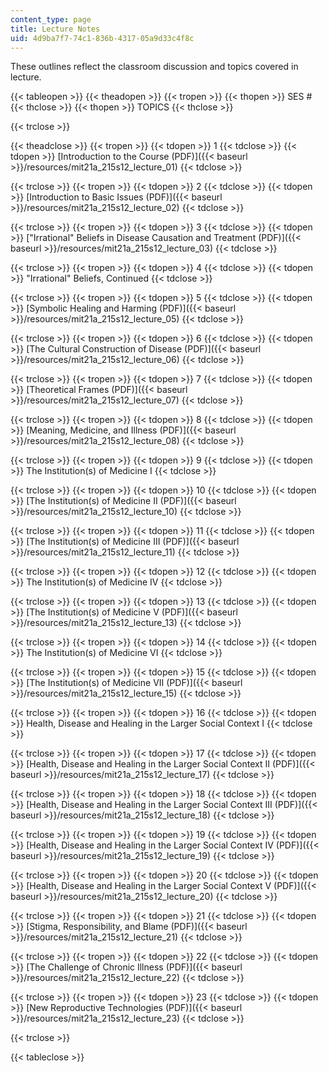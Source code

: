```yaml
---
content_type: page
title: Lecture Notes
uid: 4d9ba7f7-74c1-836b-4317-05a9d33c4f8c
---
```


These outlines reflect the classroom discussion and topics covered in lecture.

{{< tableopen >}}
{{< theadopen >}}
{{< tropen >}}
{{< thopen >}}
SES #
{{< thclose >}}
{{< thopen >}}
TOPICS
{{< thclose >}}

{{< trclose >}}

{{< theadclose >}}
{{< tropen >}}
{{< tdopen >}}
1
{{< tdclose >}}
{{< tdopen >}}
[Introduction to the Course (PDF)]({{< baseurl >}}/resources/mit21a_215s12_lecture_01)
{{< tdclose >}}

{{< trclose >}}
{{< tropen >}}
{{< tdopen >}}
2
{{< tdclose >}}
{{< tdopen >}}
[Introduction to Basic Issues (PDF)]({{< baseurl >}}/resources/mit21a_215s12_lecture_02)
{{< tdclose >}}

{{< trclose >}}
{{< tropen >}}
{{< tdopen >}}
3
{{< tdclose >}}
{{< tdopen >}}
["Irrational" Beliefs in Disease Causation and Treatment (PDF)]({{< baseurl >}}/resources/mit21a_215s12_lecture_03)
{{< tdclose >}}

{{< trclose >}}
{{< tropen >}}
{{< tdopen >}}
4
{{< tdclose >}}
{{< tdopen >}}
"Irrational" Beliefs, Continued
{{< tdclose >}}

{{< trclose >}}
{{< tropen >}}
{{< tdopen >}}
5
{{< tdclose >}}
{{< tdopen >}}
[Symbolic Healing and Harming (PDF)]({{< baseurl >}}/resources/mit21a_215s12_lecture_05)
{{< tdclose >}}

{{< trclose >}}
{{< tropen >}}
{{< tdopen >}}
6
{{< tdclose >}}
{{< tdopen >}}
[The Cultural Construction of Disease (PDF)]({{< baseurl >}}/resources/mit21a_215s12_lecture_06)
{{< tdclose >}}

{{< trclose >}}
{{< tropen >}}
{{< tdopen >}}
7
{{< tdclose >}}
{{< tdopen >}}
[Theoretical Frames (PDF)]({{< baseurl >}}/resources/mit21a_215s12_lecture_07)
{{< tdclose >}}

{{< trclose >}}
{{< tropen >}}
{{< tdopen >}}
8
{{< tdclose >}}
{{< tdopen >}}
[Meaning, Medicine, and Illness (PDF)]({{< baseurl >}}/resources/mit21a_215s12_lecture_08)
{{< tdclose >}}

{{< trclose >}}
{{< tropen >}}
{{< tdopen >}}
9
{{< tdclose >}}
{{< tdopen >}}
The Institution(s) of Medicine I
{{< tdclose >}}

{{< trclose >}}
{{< tropen >}}
{{< tdopen >}}
10
{{< tdclose >}}
{{< tdopen >}}
[The Institution(s) of Medicine II (PDF)]({{< baseurl >}}/resources/mit21a_215s12_lecture_10)
{{< tdclose >}}

{{< trclose >}}
{{< tropen >}}
{{< tdopen >}}
11
{{< tdclose >}}
{{< tdopen >}}
[The Institution(s) of Medicine III (PDF)]({{< baseurl >}}/resources/mit21a_215s12_lecture_11)
{{< tdclose >}}

{{< trclose >}}
{{< tropen >}}
{{< tdopen >}}
12
{{< tdclose >}}
{{< tdopen >}}
The Institution(s) of Medicine IV
{{< tdclose >}}

{{< trclose >}}
{{< tropen >}}
{{< tdopen >}}
13
{{< tdclose >}}
{{< tdopen >}}
[The Institution(s) of Medicine V (PDF)]({{< baseurl >}}/resources/mit21a_215s12_lecture_13)
{{< tdclose >}}

{{< trclose >}}
{{< tropen >}}
{{< tdopen >}}
14
{{< tdclose >}}
{{< tdopen >}}
The Institution(s) of Medicine VI
{{< tdclose >}}

{{< trclose >}}
{{< tropen >}}
{{< tdopen >}}
15
{{< tdclose >}}
{{< tdopen >}}
[The Institution(s) of Medicine VII (PDF)]({{< baseurl >}}/resources/mit21a_215s12_lecture_15)
{{< tdclose >}}

{{< trclose >}}
{{< tropen >}}
{{< tdopen >}}
16
{{< tdclose >}}
{{< tdopen >}}
Health, Disease and Healing in the Larger Social Context I
{{< tdclose >}}

{{< trclose >}}
{{< tropen >}}
{{< tdopen >}}
17
{{< tdclose >}}
{{< tdopen >}}
[Health, Disease and Healing in the Larger Social Context II (PDF)]({{< baseurl >}}/resources/mit21a_215s12_lecture_17)
{{< tdclose >}}

{{< trclose >}}
{{< tropen >}}
{{< tdopen >}}
18
{{< tdclose >}}
{{< tdopen >}}
[Health, Disease and Healing in the Larger Social Context III (PDF)]({{< baseurl >}}/resources/mit21a_215s12_lecture_18)
{{< tdclose >}}

{{< trclose >}}
{{< tropen >}}
{{< tdopen >}}
19
{{< tdclose >}}
{{< tdopen >}}
[Health, Disease and Healing in the Larger Social Context IV (PDF)]({{< baseurl >}}/resources/mit21a_215s12_lecture_19)
{{< tdclose >}}

{{< trclose >}}
{{< tropen >}}
{{< tdopen >}}
20
{{< tdclose >}}
{{< tdopen >}}
[Health, Disease and Healing in the Larger Social Context V (PDF)]({{< baseurl >}}/resources/mit21a_215s12_lecture_20)
{{< tdclose >}}

{{< trclose >}}
{{< tropen >}}
{{< tdopen >}}
21
{{< tdclose >}}
{{< tdopen >}}
[Stigma, Responsibility, and Blame (PDF)]({{< baseurl >}}/resources/mit21a_215s12_lecture_21)
{{< tdclose >}}

{{< trclose >}}
{{< tropen >}}
{{< tdopen >}}
22
{{< tdclose >}}
{{< tdopen >}}
[The Challenge of Chronic Illness (PDF)]({{< baseurl >}}/resources/mit21a_215s12_lecture_22)
{{< tdclose >}}

{{< trclose >}}
{{< tropen >}}
{{< tdopen >}}
23
{{< tdclose >}}
{{< tdopen >}}
[New Reproductive Technologies (PDF)]({{< baseurl >}}/resources/mit21a_215s12_lecture_23)
{{< tdclose >}}

{{< trclose >}}

{{< tableclose >}}